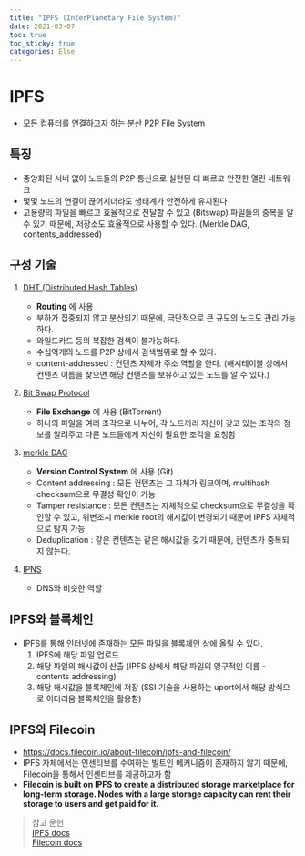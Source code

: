 ```yaml
---
title: "IPFS (InterPlanetary File System)"
date: 2021-03-07
toc: true
toc_sticky: true
categories: Else
---
```


# IPFS
- 모든 컴퓨터를 연결하고자 하는 분산 P2P File System

## 특징
- 중앙화된 서버 없이 노드들의 P2P 통신으로 실현된 더 빠르고 안전한 열린 네트워크
- 몇몇 노드의 연결이 끊어지더라도 생태계가 안전하게 유지된다 
- 고용량의 파일을 빠르고 효율적으로 전달할 수 있고 (Bitswap) 파일들의 중복을 알 수 있기 때문에, 저장소도 효율적으로 사용할 수 있다.
 (Merkle DAG, contents_addressed)
 
## 구성 기술
1. [DHT (Distributed Hash Tables)](https://docs.ipfs.io/concepts/dht/)
    - __Routing__ 에 사용
    - 부하가 집중되지 않고 분산되기 때문에, 극단적으로 큰 규모의 노드도 관리 가능하다.
    - 와일드카드 등의 복잡한 검색이 불가능하다.
    - 수십억개의 노드를 P2P 상에서 검색범위로 할 수 있다.
    - content-addressed : 컨텐츠 자체가 주소 역할을 한다. (해시테이블 상에서 컨텐츠 이름을 찾으면
     해당 컨텐츠를 보유하고 있는 노드를 알 수 있다.)
     
2. [Bit Swap Protocol](https://docs.ipfs.io/concepts/bitswap/) 
    - __File Exchange__ 에 사용 (BitTorrent)
    - 하나의 파일을 여러 조각으로 나누어, 각 노드끼리 자신이 갖고 있는 조각의 정보를 알려주고
     다른 노드들에게 자신이 필요한 조각을 요청함
     
3. [merkle DAG](https://docs.ipfs.io/concepts/merkle-dag/#further-resources)
    - __Version Control System__ 에 사용 (Git)
    - Content addressing : 모든 컨텐츠는 그 자체가 링크이며, multihash checksum으로 무결성 확인이 가능
    - Tamper resistance : 모든 컨텐츠는 자체적으로 checksum으로 무결성을 확인할 수 있고, 위변조시 merkle root의 해시값이
    변경되기 때문에 IPFS 자체적으로 탐지 가능
    - Deduplication : 같은 컨텐츠는 같은 해시값을 갖기 때문에, 컨텐츠가 중복되지 않는다.
    
 4. [IPNS](https://docs.ipfs.io/concepts/ipns/)
    - DNS와 비슷한 역할

## IPFS와 블록체인
- IPFS를 통해 인터넷에 존재하는 모든 파일을 블록체인 상에 올릴 수 있다.
    1. IPFS에 해당 파일 업로드
    2. 해당 파일의 해시값이 산출 (IPFS 상에서 해당 파일의 영구적인 이름 - contents addressing)
    3. 해당 해시값을 블록체인에 저장 (SSI 기술을 사용하는 uport에서 해당 방식으로 이더리움 블록체인을 활용함) 

## IPFS와 Filecoin
- https://docs.filecoin.io/about-filecoin/ipfs-and-filecoin/
- IPFS 자체에서는 인센티브를 수여하는 빌트인 메커니즘이 존재하지 않기 때문에, Filecoin을 통해서 인센티브를 제공하고자 함  
- __Filecoin is built on IPFS to create a distributed storage marketplace for long-term storage. Nodes with a large storage capacity can rent their storage to users and get paid for it.__    
 
 
 
 
 
 
 
 
> 참고 문헌   
> [IPFS docs](https://docs.ipfs.io/)   
> [Filecoin docs](https://docs.filecoin.io/)   